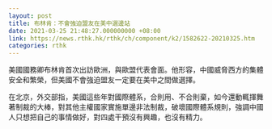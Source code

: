 ```yaml
---
layout: post
title: 布林肯：不會強迫盟友在美中選邊站
date: 2021-03-25 21:48:27.000000000 +08:00
link: https://news.rthk.hk/rthk/ch/component/k2/1582622-20210325.htm
categories: rthk
---
```


美國國務卿布林肯首次出訪歐洲，與歐盟代表會面。他形容，中國威脅西方的集體安全和繁榮，但美國不會強迫盟友一定要在美中之間做選擇。

在北京，外交部指，美國這些年對國際體系，合則用、不合則棄，如今還動輒揮舞著制裁的大棒，對其他主權國家實施單邊非法制裁，破壞國際體系規則，強調中國人只想把自己的事情做好，對四處干預沒有興趣，也沒有精力。
